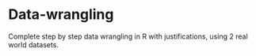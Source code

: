 # Data-wrangling
Complete step by step data wrangling in R with justifications, using 2 real world datasets.
